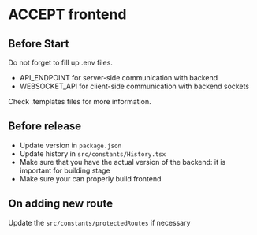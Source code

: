 # ACCEPT frontend

## Before Start

Do not forget to fill up .env files.

- API_ENDPOINT for server-side communication with backend
- WEBSOCKET_API for client-side communication with backend sockets

Check .templates files for more information.

## Before release

- Update version in `package.json`
- Update history in `src/constants/History.tsx`
- Make sure that you have the actual version of the backend: it is important for building stage
- Make sure your can properly build frontend

## On adding new route

Update the `src/constants/protectedRoutes` if necessary
